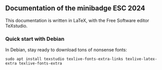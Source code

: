 ## Documentation of the minibadge ESC 2024

This documentation is written in LaTeX, with the Free Software editor TeXstudio.

### Quick start with Debian

In Debian, stay ready to download tons of nonsense fonts:

```
sudo apt install texstudio texlive-fonts-extra-links texlive-latex-extra texlive-fonts-extra
```
